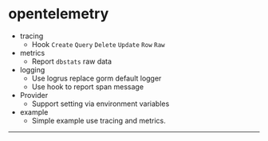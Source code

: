 # opentelemetry

- tracing 
  - Hook `Create` `Query` `Delete` `Update` `Row` `Raw` 
- metrics 
  - Report `dbstats` raw data
- logging
  - Use logrus replace gorm default logger
  - Use hook to report span message
- Provider
  - Support setting via environment variables
- example 
  - Simple example use tracing and metrics.

---

